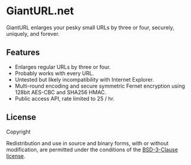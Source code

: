 # GiantURL.net

GiantURL enlarges your pesky small URLs by three or four, securely, uniquely, and forever.

## Features

- Enlarges regular URLs by three or four.
- Probably works with every URL.
- Untested but likely incompatibility with Internet Explorer.
- Multi-round encoding and secure symmetric Fernet encryption using 128bit AES-CBC and SHA256 HMAC.
- Public access API, rate limited to 25 / hr.

## License

Copyright <YEAR> <COPYRIGHT HOLDER>

Redistribution and use in source and binary forms, with or without modification, are permitted
under the conditions of the [BSD-3-Clause license](./LICENSE).

